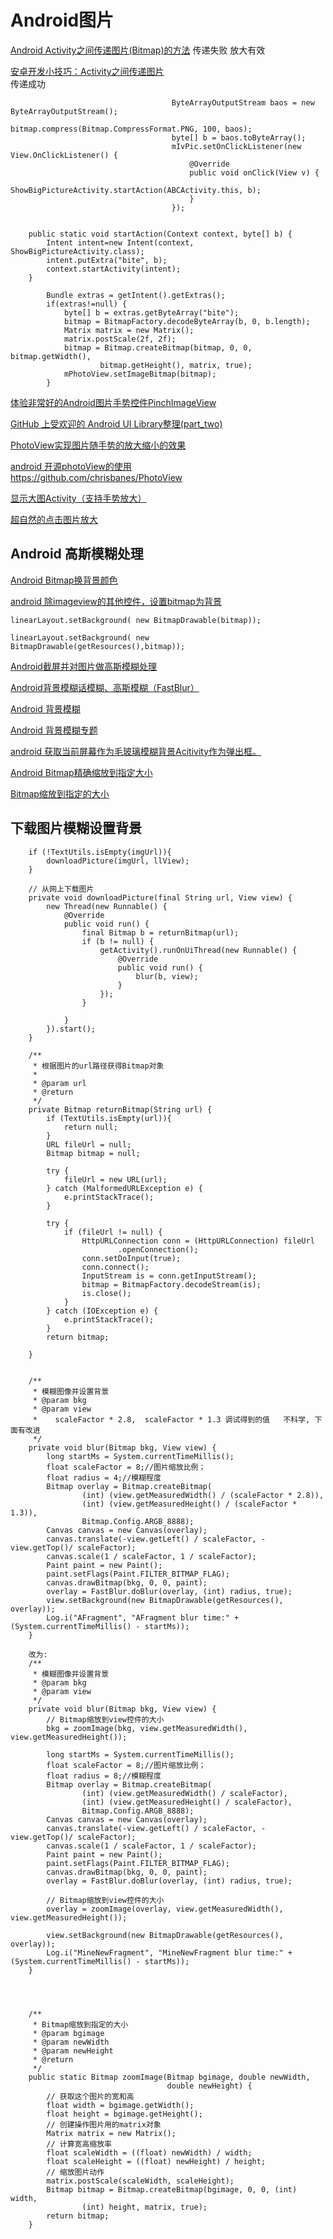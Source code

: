 Android图片
===

[Android Activity之间传递图片(Bitmap)的方法](https://www.jb51.net/article/40747.htm) 
传递失败 放大有效

[安卓开发小技巧：Activity之间传递图片](https://www.jianshu.com/p/e7e856bd17f2)  
传递成功

~~~~
                                    ByteArrayOutputStream baos = new ByteArrayOutputStream();
                                    bitmap.compress(Bitmap.CompressFormat.PNG, 100, baos);
                                    byte[] b = baos.toByteArray();
                                    mIvPic.setOnClickListener(new View.OnClickListener() {
                                        @Override
                                        public void onClick(View v) {
                                            ShowBigPictureActivity.startAction(ABCActivity.this, b);
                                        }
                                    });
                                    
                                    
    public static void startAction(Context context, byte[] b) {
        Intent intent=new Intent(context, ShowBigPictureActivity.class);
        intent.putExtra("bite", b);
        context.startActivity(intent);
    }
    
        Bundle extras = getIntent().getExtras();
        if(extras!=null) {
            byte[] b = extras.getByteArray("bite");
            bitmap = BitmapFactory.decodeByteArray(b, 0, b.length);
            Matrix matrix = new Matrix();
            matrix.postScale(2f, 2f);
            bitmap = Bitmap.createBitmap(bitmap, 0, 0, bitmap.getWidth(),
                    bitmap.getHeight(), matrix, true);
            mPhotoView.setImageBitmap(bitmap);
        }

~~~~

[体验非常好的Android图片手势控件PinchImageView](http://www.codesocang.com/kj-imageview/36647.html)  

[GitHub 上受欢迎的 Android UI Library整理(part_two)](https://blog.csdn.net/longxuanzhigu/article/details/93590773)  


[PhotoView实现图片随手势的放大缩小的效果](https://www.cnblogs.com/ruichenblogs/p/5192893.html)  

[android 开源photoView的使用](https://www.jianshu.com/p/6e38712e310f)  
https://github.com/chrisbanes/PhotoView   


[显示大图Activity（支持手势放大）](https://www.cnblogs.com/zyandroid/p/5013212.html)  

[超自然的点击图片放大](https://www.jianshu.com/p/d59d683609e1)  

Android 高斯模糊处理
---

[Android Bitmap换背景颜色](https://blog.csdn.net/itchenlin/article/details/51206246)  

[android 除imageview的其他控件，设置bitmap为背景](https://blog.csdn.net/jian11058/article/details/86591656)  
~~~
linearLayout.setBackground( new BitmapDrawable(bitmap));

linearLayout.setBackground( new BitmapDrawable(getResources(),bitmap));
~~~


[Android截屏并对图片做高斯模糊处理](https://gqdy365.iteye.com/blog/2193913)  

[Android背景模糊话模糊、高斯模糊（FastBlur）](https://blog.csdn.net/blank__box/article/details/80099359)  

[Android 背景模糊](https://www.csdn.net/gather_2e/MtTakgwsNzgwNC1ibG9n.html)  

[Android 背景模糊专题](https://blog.csdn.net/L25000/article/details/46550017)  

[android 获取当前屏幕作为毛玻璃模糊背景Acitivity作为弹出框。](https://www.cnblogs.com/CharlesGrant/p/4813735.html)  

[Android Bitmap精确缩放到指定大小](https://blog.csdn.net/wuzuyu365/article/details/78064244)  

[Bitmap缩放到指定的大小](https://blog.csdn.net/u011978309/article/details/52162619)  



下载图片模糊设置背景
---
~~~
    if (!TextUtils.isEmpty(imgUrl)){
        downloadPicture(imgUrl, llView);
    }

    // 从网上下载图片
    private void downloadPicture(final String url, View view) {
        new Thread(new Runnable() {
            @Override
            public void run() {
                final Bitmap b = returnBitmap(url);
                if (b != null) {
                    getActivity().runOnUiThread(new Runnable() {
                        @Override
                        public void run() {
                            blur(b, view);
                        }
                    });
                }

            }
        }).start();
    }

    /**
     * 根据图片的url路径获得Bitmap对象
     *
     * @param url
     * @return
     */
    private Bitmap returnBitmap(String url) {
        if (TextUtils.isEmpty(url)){
            return null;
        }
        URL fileUrl = null;
        Bitmap bitmap = null;

        try {
            fileUrl = new URL(url);
        } catch (MalformedURLException e) {
            e.printStackTrace();
        }

        try {
            if (fileUrl != null) {
                HttpURLConnection conn = (HttpURLConnection) fileUrl
                        .openConnection();
                conn.setDoInput(true);
                conn.connect();
                InputStream is = conn.getInputStream();
                bitmap = BitmapFactory.decodeStream(is);
                is.close();
            }
        } catch (IOException e) {
            e.printStackTrace();
        }
        return bitmap;

    }


    /**
     * 模糊图像并设置背景
     * @param bkg
     * @param view
     *    scaleFactor * 2.8,  scaleFactor * 1.3 调试得到的值   不科学, 下面有改进
     */
    private void blur(Bitmap bkg, View view) {
        long startMs = System.currentTimeMillis();
        float scaleFactor = 8;//图片缩放比例；
        float radius = 4;//模糊程度
        Bitmap overlay = Bitmap.createBitmap(
                (int) (view.getMeasuredWidth() / (scaleFactor * 2.8)),
                (int) (view.getMeasuredHeight() / (scaleFactor * 1.3)),
                Bitmap.Config.ARGB_8888);
        Canvas canvas = new Canvas(overlay);
        canvas.translate(-view.getLeft() / scaleFactor, -view.getTop()/ scaleFactor);
        canvas.scale(1 / scaleFactor, 1 / scaleFactor);
        Paint paint = new Paint();
        paint.setFlags(Paint.FILTER_BITMAP_FLAG);
        canvas.drawBitmap(bkg, 0, 0, paint);
        overlay = FastBlur.doBlur(overlay, (int) radius, true);
        view.setBackground(new BitmapDrawable(getResources(), overlay));
        Log.i("AFragment", "AFragment blur time:" + (System.currentTimeMillis() - startMs));
    }
    
    改为:
    /**
     * 模糊图像并设置背景
     * @param bkg
     * @param view
     */
    private void blur(Bitmap bkg, View view) {
        // Bitmap缩放到view控件的大小
        bkg = zoomImage(bkg, view.getMeasuredWidth(), view.getMeasuredHeight());
        
        long startMs = System.currentTimeMillis();
        float scaleFactor = 8;//图片缩放比例；
        float radius = 8;//模糊程度
        Bitmap overlay = Bitmap.createBitmap(
                (int) (view.getMeasuredWidth() / scaleFactor),
                (int) (view.getMeasuredHeight() / scaleFactor),
                Bitmap.Config.ARGB_8888);
        Canvas canvas = new Canvas(overlay);
        canvas.translate(-view.getLeft() / scaleFactor, -view.getTop()/ scaleFactor);
        canvas.scale(1 / scaleFactor, 1 / scaleFactor);
        Paint paint = new Paint();
        paint.setFlags(Paint.FILTER_BITMAP_FLAG);
        canvas.drawBitmap(bkg, 0, 0, paint);
        overlay = FastBlur.doBlur(overlay, (int) radius, true);
        
        // Bitmap缩放到view控件的大小
        overlay = zoomImage(overlay, view.getMeasuredWidth(), view.getMeasuredHeight());
        
        view.setBackground(new BitmapDrawable(getResources(), overlay));
        Log.i("MineNewFragment", "MineNewFragment blur time:" + (System.currentTimeMillis() - startMs));
    }




    /**
     * Bitmap缩放到指定的大小
     * @param bgimage
     * @param newWidth
     * @param newHeight
     * @return
     */
    public static Bitmap zoomImage(Bitmap bgimage, double newWidth,
                                   double newHeight) {
        // 获取这个图片的宽和高
        float width = bgimage.getWidth();
        float height = bgimage.getHeight();
        // 创建操作图片用的matrix对象
        Matrix matrix = new Matrix();
        // 计算宽高缩放率
        float scaleWidth = ((float) newWidth) / width;
        float scaleHeight = ((float) newHeight) / height;
        // 缩放图片动作
        matrix.postScale(scaleWidth, scaleHeight);
        Bitmap bitmap = Bitmap.createBitmap(bgimage, 0, 0, (int) width,
                (int) height, matrix, true);
        return bitmap;
    }


~~~




